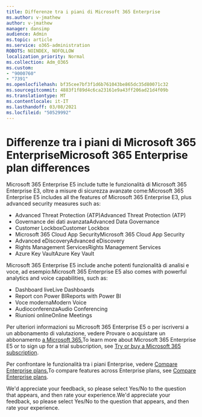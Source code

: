 ```yaml
---
title: Differenze tra i piani di Microsoft 365 Enterprise
ms.author: v-jmathew
author: v-jmathew
manager: dansimp
audience: Admin
ms.topic: article
ms.service: o365-administration
ROBOTS: NOINDEX, NOFOLLOW
localization_priority: Normal
ms.collection: Adm_O365
ms.custom:
- "9000760"
- "7391"
ms.openlocfilehash: bf35cee7bf3f1d6b761043be865dc35d80071c32
ms.sourcegitcommit: 4883f1f89d4c6ca23161e9a43ff206ad21d4f09b
ms.translationtype: MT
ms.contentlocale: it-IT
ms.lasthandoff: 03/08/2021
ms.locfileid: "50529992"
---
```

# <a name="microsoft-365-enterprise-plan-differences"></a><span data-ttu-id="8dee9-102">Differenze tra i piani di Microsoft 365 Enterprise</span><span class="sxs-lookup"><span data-stu-id="8dee9-102">Microsoft 365 Enterprise plan differences</span></span>

<span data-ttu-id="8dee9-103">Microsoft 365 Enterprise E5 include tutte le funzionalità di Microsoft 365 Enterprise E3, oltre a misure di sicurezza avanzate come:</span><span class="sxs-lookup"><span data-stu-id="8dee9-103">Microsoft 365 Enterprise E5 includes all the features of Microsoft 365 Enterprise E3, plus advanced security measures such as:</span></span>

- <span data-ttu-id="8dee9-104">Advanced Threat Protection (ATP)</span><span class="sxs-lookup"><span data-stu-id="8dee9-104">Advanced Threat Protection (ATP)</span></span>
- <span data-ttu-id="8dee9-105">Governance dei dati avanzata</span><span class="sxs-lookup"><span data-stu-id="8dee9-105">Advanced Data Governance</span></span>
- <span data-ttu-id="8dee9-106">Customer Lockbox</span><span class="sxs-lookup"><span data-stu-id="8dee9-106">Customer Lockbox</span></span>
- <span data-ttu-id="8dee9-107">Microsoft 365 Cloud App Security</span><span class="sxs-lookup"><span data-stu-id="8dee9-107">Microsoft 365 Cloud App Security</span></span>
- <span data-ttu-id="8dee9-108">Advanced eDiscovery</span><span class="sxs-lookup"><span data-stu-id="8dee9-108">Advanced eDiscovery</span></span>
- <span data-ttu-id="8dee9-109">Rights Management Services</span><span class="sxs-lookup"><span data-stu-id="8dee9-109">Rights Management Services</span></span>
- <span data-ttu-id="8dee9-110">Azure Key Vault</span><span class="sxs-lookup"><span data-stu-id="8dee9-110">Azure Key Vault</span></span>

<span data-ttu-id="8dee9-111">Microsoft 365 Enterprise E5 include anche potenti funzionalità di analisi e voce, ad esempio:</span><span class="sxs-lookup"><span data-stu-id="8dee9-111">Microsoft 365 Enterprise E5 also comes with powerful analytics and voice capabilities, such as:</span></span>

- <span data-ttu-id="8dee9-112">Dashboard live</span><span class="sxs-lookup"><span data-stu-id="8dee9-112">Live Dashboards</span></span>
- <span data-ttu-id="8dee9-113">Report con Power BI</span><span class="sxs-lookup"><span data-stu-id="8dee9-113">Reports with Power BI</span></span>
- <span data-ttu-id="8dee9-114">Voce moderna</span><span class="sxs-lookup"><span data-stu-id="8dee9-114">Modern Voice</span></span>
- <span data-ttu-id="8dee9-115">Audioconferenza</span><span class="sxs-lookup"><span data-stu-id="8dee9-115">Audio Conferencing</span></span>
- <span data-ttu-id="8dee9-116">Riunioni online</span><span class="sxs-lookup"><span data-stu-id="8dee9-116">Online Meetings</span></span>

<span data-ttu-id="8dee9-117">Per ulteriori informazioni su Microsoft 365 Enterprise E5 o per iscriversi a un abbonamento di valutazione, vedere Provare o acquistare un abbonamento [a Microsoft 365.](https://go.microsoft.com/fwlink/?linkid=2099673)</span><span class="sxs-lookup"><span data-stu-id="8dee9-117">To learn more about Microsoft 365 Enterprise E5 or to sign up for a trial subscription, see [Try or buy a Microsoft 365 subscription](https://go.microsoft.com/fwlink/?linkid=2099673).</span></span>

<span data-ttu-id="8dee9-118">Per confrontare le funzionalità tra i piani Enterprise, vedere [Compare Enterprise plans.](https://go.microsoft.com/fwlink/?linkid=2097200)</span><span class="sxs-lookup"><span data-stu-id="8dee9-118">To compare features across Enterprise plans, see [Compare Enterprise plans](https://go.microsoft.com/fwlink/?linkid=2097200).</span></span>

<span data-ttu-id="8dee9-119">We'd appreciate your feedback, so please select Yes/No to the question that appears, and then rate your experience.</span><span class="sxs-lookup"><span data-stu-id="8dee9-119">We'd appreciate your feedback, so please select Yes/No to the question that appears, and then rate your experience.</span></span>
